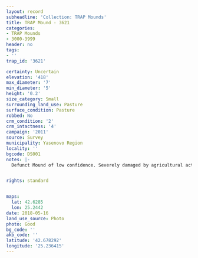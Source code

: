 ```yaml
---
layout: record
subheadline: 'Collection: TRAP Mounds'
title: TRAP Mound - 3621
categories:
- TRAP Mounds
- 3000-3999
header: no
tags:
- ''
trap_id: '3621'

certainty: Uncertain
elevation: '418'
max_diameter: '7'
min_diameter: '5'
height: '0.2'
size_category: Small
surrounding_land_use: Pasture
surface_condition: Pasture
robbed: No
crm_condition: '2'
crm_intactness: '4'
campaign: '2011'
source: Survey
municipality: Yasenovo Region
locality: ''
bgcode: DS001
notes: |-
  Defunct Mound of low confidence. Severely damaged by agricultural activity.


rights: standard


maps:
  lat: 42.6285
  lon: 25.2442
date: 2018-05-16
land_use_source: Photo
photo: Good
bg_code: ''
akb_code: ''
latitude: '42.678292'
longitude: '25.236415'
---
```


